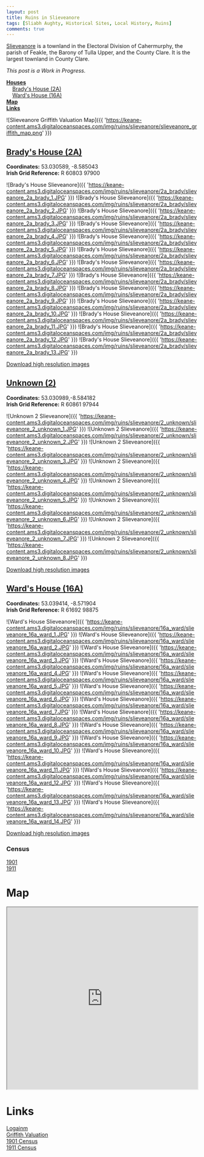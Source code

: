 ```yaml
---
layout: post
title: Ruins in Slieveanore
tags: [Sliabh Aughty, Historical Sites, Local History, Ruins]
comments: true
---
```


[Slieveanore](https://www.townlands.ie/clare/tulla-upper/feakle/cahermurphy/slieveanore/) is a townland in the Electoral Division of Cahermurphy, the parish of Feakle, the Barony of Tulla Upper, and the County Clare. It is the largest townland in County Clare.

*This post is a Work in Progress.*

**[Houses](#wards-house-16a)**  
&nbsp;&nbsp;&nbsp;&nbsp;[Brady's House (2A)](#bradys-house-2a)  
&nbsp;&nbsp;&nbsp;&nbsp;[Ward's House (16A)](#wards-house-16a)  
**[Map](#map)**  
**[Links](#links)** 

![Slieveanore Griffith Valuation Map]({{ 'https://keane-content.ams3.digitaloceanspaces.com/img/ruins/slieveanore/slieveanore_griffith_map.png' }})

## [Brady's House (2A)](#bradys-house-2a)
**Coordinates:** 53.030589, -8.585043   
**Irish Grid Reference:** R 60803 97900

![Brady's House Slieveanore]({{ 'https://keane-content.ams3.digitaloceanspaces.com/img/ruins/slieveanore/2a_brady/slieveanore_2a_brady_1.JPG' }})
![Brady's House Slieveanore]({{ 'https://keane-content.ams3.digitaloceanspaces.com/img/ruins/slieveanore/2a_brady/slieveanore_2a_brady_2.JPG' }})
![Brady's House Slieveanore]({{ 'https://keane-content.ams3.digitaloceanspaces.com/img/ruins/slieveanore/2a_brady/slieveanore_2a_brady_3.JPG' }})
![Brady's House Slieveanore]({{ 'https://keane-content.ams3.digitaloceanspaces.com/img/ruins/slieveanore/2a_brady/slieveanore_2a_brady_4.JPG' }})
![Brady's House Slieveanore]({{ 'https://keane-content.ams3.digitaloceanspaces.com/img/ruins/slieveanore/2a_brady/slieveanore_2a_brady_5.JPG' }})
![Brady's House Slieveanore]({{ 'https://keane-content.ams3.digitaloceanspaces.com/img/ruins/slieveanore/2a_brady/slieveanore_2a_brady_6.JPG' }})
![Brady's House Slieveanore]({{ 'https://keane-content.ams3.digitaloceanspaces.com/img/ruins/slieveanore/2a_brady/slieveanore_2a_brady_7.JPG' }})
![Brady's House Slieveanore]({{ 'https://keane-content.ams3.digitaloceanspaces.com/img/ruins/slieveanore/2a_brady/slieveanore_2a_brady_8.JPG' }})
![Brady's House Slieveanore]({{ 'https://keane-content.ams3.digitaloceanspaces.com/img/ruins/slieveanore/2a_brady/slieveanore_2a_brady_9.JPG' }})
![Brady's House Slieveanore]({{ 'https://keane-content.ams3.digitaloceanspaces.com/img/ruins/slieveanore/2a_brady/slieveanore_2a_brady_10.JPG' }})
![Brady's House Slieveanore]({{ 'https://keane-content.ams3.digitaloceanspaces.com/img/ruins/slieveanore/2a_brady/slieveanore_2a_brady_11.JPG' }})
![Brady's House Slieveanore]({{ 'https://keane-content.ams3.digitaloceanspaces.com/img/ruins/slieveanore/2a_brady/slieveanore_2a_brady_12.JPG' }})
![Brady's House Slieveanore]({{ 'https://keane-content.ams3.digitaloceanspaces.com/img/ruins/slieveanore/2a_brady/slieveanore_2a_brady_13.JPG' }})

[Download high resolution images](https://keane-content.ams3.digitaloceanspaces.com/img/ruins/slieveanore/2a_brady/slieveanore_2a_brady_highres.zip)

## [Unknown (2)](#unknown-2)
**Coordinates:** 53.030989,-8.584182  
**Irish Grid Reference:** R 60861 97944

![Unknown 2 Slieveanore]({{ 'https://keane-content.ams3.digitaloceanspaces.com/img/ruins/slieveanore/2_unknown/slieveanore_2_unknown_1.JPG' }})
![Unknown 2 Slieveanore]({{ 'https://keane-content.ams3.digitaloceanspaces.com/img/ruins/slieveanore/2_unknown/slieveanore_2_unknown_2.JPG' }})
![Unknown 2 Slieveanore]({{ 'https://keane-content.ams3.digitaloceanspaces.com/img/ruins/slieveanore/2_unknown/slieveanore_2_unknown_3.JPG' }})
![Unknown 2 Slieveanore]({{ 'https://keane-content.ams3.digitaloceanspaces.com/img/ruins/slieveanore/2_unknown/slieveanore_2_unknown_4.JPG' }})
![Unknown 2 Slieveanore]({{ 'https://keane-content.ams3.digitaloceanspaces.com/img/ruins/slieveanore/2_unknown/slieveanore_2_unknown_5.JPG' }})
![Unknown 2 Slieveanore]({{ 'https://keane-content.ams3.digitaloceanspaces.com/img/ruins/slieveanore/2_unknown/slieveanore_2_unknown_6.JPG' }})
![Unknown 2 Slieveanore]({{ 'https://keane-content.ams3.digitaloceanspaces.com/img/ruins/slieveanore/2_unknown/slieveanore_2_unknown_7.JPG' }})
![Unknown 2 Slieveanore]({{ 'https://keane-content.ams3.digitaloceanspaces.com/img/ruins/slieveanore/2_unknown/slieveanore_2_unknown_8.JPG' }})

[Download high resolution images](https://keane-content.ams3.digitaloceanspaces.com/img/ruins/slieveanore/2_unknown/slieveanore_2_unknown_highres.zip)

## [Ward's House (16A)](#wards-house-16a)
**Coordinates:** 53.039414, -8.571904  
**Irish Grid Reference:** R 61692 98875

![Ward's House Slieveanore]({{ 'https://keane-content.ams3.digitaloceanspaces.com/img/ruins/slieveanore/16a_ward/slieveanore_16a_ward_1.JPG' }})
![Ward's House Slieveanore]({{ 'https://keane-content.ams3.digitaloceanspaces.com/img/ruins/slieveanore/16a_ward/slieveanore_16a_ward_2.JPG' }})
![Ward's House Slieveanore]({{ 'https://keane-content.ams3.digitaloceanspaces.com/img/ruins/slieveanore/16a_ward/slieveanore_16a_ward_3.JPG' }})
![Ward's House Slieveanore]({{ 'https://keane-content.ams3.digitaloceanspaces.com/img/ruins/slieveanore/16a_ward/slieveanore_16a_ward_4.JPG' }})
![Ward's House Slieveanore]({{ 'https://keane-content.ams3.digitaloceanspaces.com/img/ruins/slieveanore/16a_ward/slieveanore_16a_ward_5.JPG' }})
![Ward's House Slieveanore]({{ 'https://keane-content.ams3.digitaloceanspaces.com/img/ruins/slieveanore/16a_ward/slieveanore_16a_ward_6.JPG' }})
![Ward's House Slieveanore]({{ 'https://keane-content.ams3.digitaloceanspaces.com/img/ruins/slieveanore/16a_ward/slieveanore_16a_ward_7.JPG' }})
![Ward's House Slieveanore]({{ 'https://keane-content.ams3.digitaloceanspaces.com/img/ruins/slieveanore/16a_ward/slieveanore_16a_ward_8.JPG' }})
![Ward's House Slieveanore]({{ 'https://keane-content.ams3.digitaloceanspaces.com/img/ruins/slieveanore/16a_ward/slieveanore_16a_ward_9.JPG' }})
![Ward's House Slieveanore]({{ 'https://keane-content.ams3.digitaloceanspaces.com/img/ruins/slieveanore/16a_ward/slieveanore_16a_ward_10.JPG' }})
![Ward's House Slieveanore]({{ 'https://keane-content.ams3.digitaloceanspaces.com/img/ruins/slieveanore/16a_ward/slieveanore_16a_ward_11.JPG' }})
![Ward's House Slieveanore]({{ 'https://keane-content.ams3.digitaloceanspaces.com/img/ruins/slieveanore/16a_ward/slieveanore_16a_ward_12.JPG' }})
![Ward's House Slieveanore]({{ 'https://keane-content.ams3.digitaloceanspaces.com/img/ruins/slieveanore/16a_ward/slieveanore_16a_ward_13.JPG' }})
![Ward's House Slieveanore]({{ 'https://keane-content.ams3.digitaloceanspaces.com/img/ruins/slieveanore/16a_ward/slieveanore_16a_ward_14.JPG' }})

[Download high resolution images](https://keane-content.ams3.digitaloceanspaces.com/img/ruins/slieveanore/16a_ward/slieveanore_16a_ward_highres.zip)

### Census
[1901](http://www.census.nationalarchives.ie/pages/1901/Clare/Cahermurphy/Slieveanore/1085002/)  
[1911](http://www.census.nationalarchives.ie/pages/1911/Clare/Cahermurphy/Slieveanore/368192/)

# Map
<iframe src="https://www.google.com/maps/d/embed?mid=148zySFKaUacus2ABm6SdAG-dukqQVM4&ehbc=2E312F" width="100%" height="480"></iframe>

# Links
[Logainm](https://www.logainm.ie/ga/7594)  
[Griffith Valuation](https://www.askaboutireland.ie/griffith-valuation/index.xml?action=doNameSearch&PlaceID=267703&county=Clare&barony=Tulla,%20upper%20(part%20of)&parish=Feakle&townland=%3Cb%3ESleiveanore%3C/b%3E)  
[1901 Census](http://www.census.nationalarchives.ie/pages/1901/Clare/Cahermurphy/Slieveanore/)  
[1911 Census](http://www.census.nationalarchives.ie/pages/1911/Clare/Cahermurphy/Slieveanore/)  
